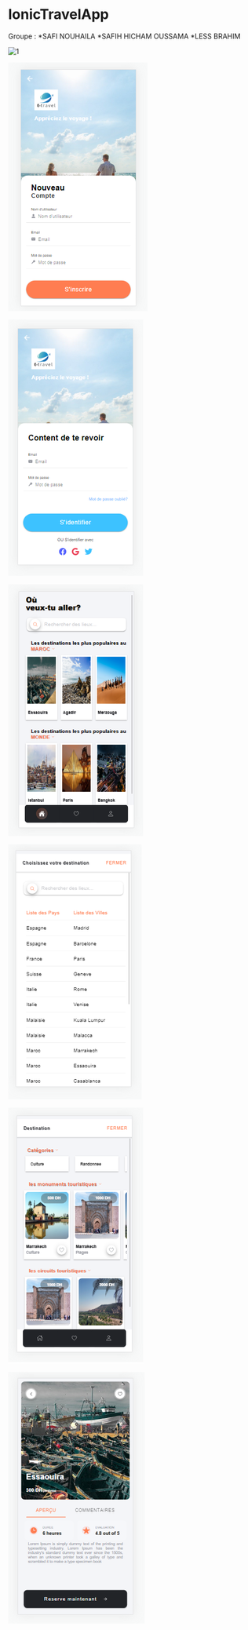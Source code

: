 # IonicTravelApp
 Groupe :  *SAFI NOUHAILA   *SAFIH HICHAM OUSSAMA   *LESS BRAHIM
 
![1](https://user-images.githubusercontent.com/61845266/149667025-77bac043-2b4b-40fe-a2a7-a8da4cf422af.png)

![](https://github.com/lessbrahim/IonicTravelApp/blob/main/screenshots/2.png)

![](https://github.com/lessbrahim/IonicTravelApp/blob/main/screenshots/3.png)

![](https://github.com/lessbrahim/IonicTravelApp/blob/main/screenshots/4.png)

![](https://github.com/lessbrahim/IonicTravelApp/blob/main/screenshots/5.png)

![](https://github.com/lessbrahim/IonicTravelApp/blob/main/screenshots/6.png)

![](https://github.com/lessbrahim/IonicTravelApp/blob/main/screenshots/7.png)
